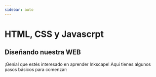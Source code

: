 ```yaml
---
sidebar: auto
---
```


# HTML, CSS y Javascrpt

## Diseñando nuestra WEB

¡Genial que estés interesado en aprender Inkscape! Aquí tienes algunos pasos básicos para comenzar:
